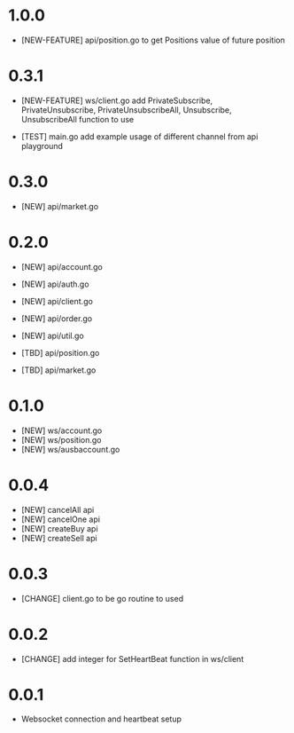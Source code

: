 # 1.0.0 

- [NEW-FEATURE] api/position.go to get Positions value of future position


# 0.3.1 

- [NEW-FEATURE] ws/client.go add PrivateSubscribe, PrivateUnsubscribe, PrivateUnsubscribeAll, Unsubscribe, UnsubscribeAll function to use

- [TEST] main.go add example usage of different channel from api playground

# 0.3.0 

- [NEW] api/market.go

# 0.2.0 

- [NEW] api/account.go
- [NEW] api/auth.go
- [NEW] api/client.go
- [NEW] api/order.go
- [NEW] api/util.go

- [TBD] api/position.go
- [TBD] api/market.go

# 0.1.0 

- [NEW] ws/account.go
- [NEW] ws/position.go
- [NEW] ws/ausbaccount.go

# 0.0.4

- [NEW] cancelAll api
- [NEW] cancelOne api
- [NEW] createBuy api
- [NEW] createSell api

# 0.0.3

- [CHANGE] client.go to be go routine to used

# 0.0.2

- [CHANGE] add integer for SetHeartBeat function in ws/client

# 0.0.1

- Websocket connection and heartbeat setup